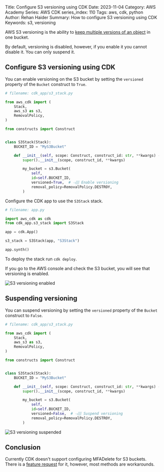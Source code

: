 Title: Configure S3 versioning using CDK
Date: 2023-11-04
Category: AWS Academy
Series: AWS CDK
series_index: 110
Tags: aws, cdk, python
Author: Rehan Haider
Summary: How to configure S3 versioning using CDK
Keywords: s3, versioning


AWS S3 versioning is the ability to [keep multiple versions of an object](https://docs.aws.amazon.com/AmazonS3/latest/userguide/Versioning.html) in one bucket. 

By default, versioning is disabled, however, if you enable it you cannot disable it. You can only suspend it.


## Configure S3 versioning using CDK

You can enable versioning on the S3 bucket by setting the `versioned` property of the `Bucket` construct to `True`.

```python
# filename: cdk_app/s3_stack.py

from aws_cdk import (
    Stack,
    aws_s3 as s3,
    RemovalPolicy, 
)

from constructs import Construct


class S3Stack(Stack):
    BUCKET_ID = "MyS3Bucket"

    def __init__(self, scope: Construct, construct_id: str, **kwargs) -> None:
        super().__init__(scope, construct_id, **kwargs)

        my_bucket = s3.Bucket(
            self,
            id=self.BUCKET_ID,
            versioned=True,  # 👈🏽 Enable versioning
            removal_policy=RemovalPolicy.DESTROY,
        )
```

Configure the CDK app to use the `S3Stack` stack.

```python
# filename: app.py

import aws_cdk as cdk
from cdk_app.s3_stack import S3Stack

app = cdk.App()

s3_stack = S3Stack(app, "S3Stack")

app.synth()
```

To deploy the stack run `cdk deploy`.

If you go to the AWS console and check the S3 bucket, you will see that versioning is enabled.

![S3 versioning enabled]({static}/images/aws/50000110-01-s3-versioning-enabled.png)

## Suspending versioning

You can suspend versioning by setting the `versioned` property of the `Bucket` construct to `False`.

```python
# filename: cdk_app/s3_stack.py

from aws_cdk import (
    Stack,
    aws_s3 as s3,
    RemovalPolicy,
)

from constructs import Construct


class S3Stack(Stack):
    BUCKET_ID = "MyS3Bucket"

    def __init__(self, scope: Construct, construct_id: str, **kwargs) -> None:
        super().__init__(scope, construct_id, **kwargs)

        my_bucket = s3.Bucket(
            self,
            id=self.BUCKET_ID,
            versioned=False,  # 👈🏽 Suspend versioning
            removal_policy=RemovalPolicy.DESTROY,
        )
```

![S3 versioning suspended]({static}/images/aws/50000110-02-s3-versioning-suspended.png)


## Conclusion

Currently CDK doesn't support configuring MFADelete for S3 buckets. There is a [feature request](https://github.com/aws/aws-cdk/issues/5247) for it, however, most methods are workarounds.
